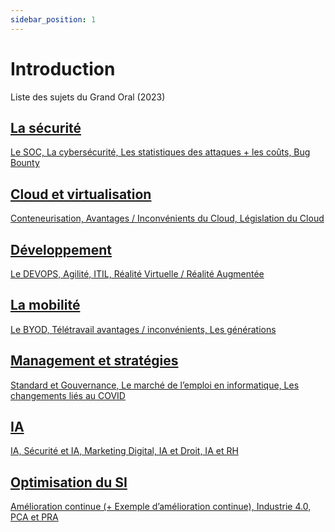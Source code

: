 ```yaml
---
sidebar_position: 1
---
```


# Introduction

Liste des sujets du Grand Oral (2023)

<div class="card-grid-intro">
  <div class="card-intro">
    <a href="/" class="card-link-intro">
      <div class="card-content-intro">
        <h2>La sécurité</h2>
        <p>Le SOC, La cybersécurité, Les statistiques des attaques + les coûts, Bug Bounty</p>
      </div>
    </a>
  </div>

  <div class="card-intro">
    <a href="/" class="card-link-intro">
      <div class="card-content-intro">
        <h2>Cloud et virtualisation</h2>
        <p>Conteneurisation, Avantages / Inconvénients du Cloud, Législation du Cloud</p>
      </div>
    </a>
  </div>  
  
  <div class="card-intro">
    <a href="/" class="card-link-intro">
      <div class="card-content-intro">
        <h2>Développement</h2>
        <p>Le DEVOPS, Agilité, ITIL, Réalité Virtuelle / Réalité Augmentée</p>
      </div>
    </a>
  </div>
  
  <div class="card-intro">
    <a href="/docs/category/mobilité" class="card-link-intro">
      <div class="card-content-intro">
        <h2>La mobilité</h2>
        <p>Le BYOD, Télétravail avantages / inconvénients, Les générations</p>
      </div>
    </a>
  </div>

  <div class="card-intro">
    <a href="/" class="card-link-intro">
      <div class="card-content-intro">
        <h2>Management et stratégies</h2>
        <p>Standard et Gouvernance, Le marché de l’emploi en informatique, Les changements liés au COVID</p>
      </div>
    </a>
  </div>

  <div class="card-intro">
    <a href="/docs/category/intelligence-artificielle" class="card-link-intro">
      <div class="card-content-intro">
        <h2>IA</h2>
        <p>IA, Sécurité et IA, Marketing Digital, IA et Droit, IA et RH</p>
      </div>
    </a>
  </div>

  <div class="card-intro">
    <a href="/" class="card-link-intro">
      <div class="card-content-intro">
        <h2>Optimisation du SI</h2>
        <p>Amélioration continue (+ Exemple d’amélioration continue), Industrie 4.0, PCA et PRA</p>
      </div>
    </a>
  </div>

</div>
